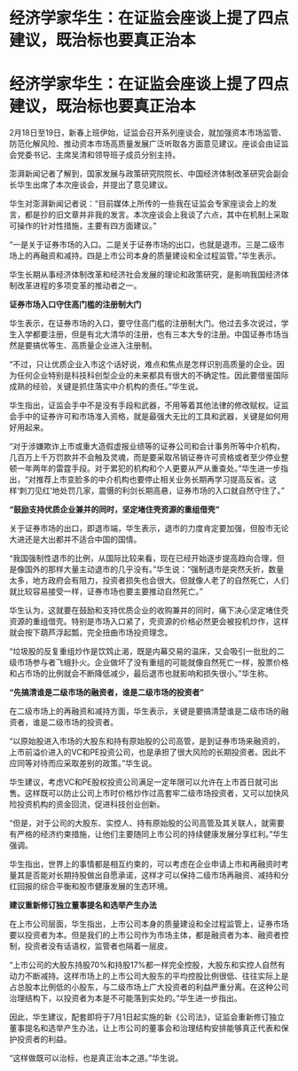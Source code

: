 # 经济学家华生：在证监会座谈上提了四点建议，既治标也要真正治本

# 经济学家华生：在证监会座谈上提了四点建议，既治标也要真正治本

2月18日至19日，新春上班伊始，证监会召开系列座谈会，就加强资本市场监管、防范化解风险、推动资本市场高质量发展广泛听取各方面意见建议。座谈会由证监会党委书记、主席吴清和领导班子成员分别主持。

澎湃新闻记者了解到，国家发展与政策研究院院长、中国经济体制改革研究会副会长华生出席了本次座谈会，并提出了意见建议。

华生对澎湃新闻记者说：“目前媒体上所传的一些我在证监会专家座谈会上的发言，都是抄的旧文章并非我的发言。本次座谈会上我谈了六点，其中在机制上采取可操作的针对性措施，主要有四方面建议。”

“一是关于证券市场的入口。二是关于证券市场的出口，也就是退市。三是二级市场上的再融资和减持。四是上市公司本身的质量建设和全过程监管。”华生表示。

华生长期从事经济体制改革和经济社会发展的理论和政策研究，是影响我国经济体制改革进程的多项变革的推动者之一。

**证券市场入口守住高门槛的注册制大门**

华生表示，在证券市场的入口，要守住高门槛的注册制大门。他过去多次说过，学生入学都要注册，但是有北大清华的注册，也有三本大专的注册。中国证券市场当然是要搞优等生、高质量企业进入注册制。

“不过，只让优质企业入市这个话好说，难点和焦点是怎样识别高质量的企业。因为任何企业特别是科技科创型企业的未来都具有很大的不确定性。因此要借鉴国际成熟的经验，关键是抓住落实中介机构的责任。”华生说。

华生指出，证监会手中不是没有手段和武器，不用等着其他法律的修改赋权。证监会手中的证券许可和市场准入资格，就是最强大无比的工具和武器，关键是如何用好用起来。

“对于涉嫌欺诈上市或重大造假虚报业绩等的证券公司和会计事务所等中介机构，几百万上千万罚款并不会触及灵魂，而是要采取吊销证券许可资格或者至少停业整顿一年两年的雷霆手段。对于累犯的机构和个人更要从严从重查处。”华生进一步指出，“对推荐上市变脸多的中介机构也要停止相关业务长期再学习提高反省。这样‘刺刀见红’地处罚几家，震慑的利剑长期高悬，证券市场的入口就自然守住了。”

**“鼓励支持优质企业兼并的同时，坚定堵住壳资源的重组借壳”**

关于证券市场的出口，即退市端，华生表示，退市的力度肯定要加强，但股市无论大进还是大出都并不适合中国的国情。

“我国强制性退市的比例，从国际比较来看，现在已经开始逐步提高趋向合理，但是像国外的那样大量主动退市的几乎没有。”华生说：“强制退市是突然夭折，数量太多，地方政府会有阻力，投资者损失也会很大。但就像人老了的自然死亡，人们就比较容易接受一样，证券市场也要主要推动自然死亡。”

华生认为，这就要在鼓励和支持优质企业的收购兼并的同时，痛下决心坚定堵住壳资源的重组借壳。特别是市场入口紧了，壳资源的价格必然更会被投机炒作，这样就会按下葫芦浮起瓢，完全扭曲市场投资理念。

“垃圾股的反复重组炒作是饮鸩止渴，既是内幕交易的温床，又会吸引一批批的二级市场参与者飞蛾扑火。企业做坏了没有重组的可能就像自然死亡一样，股票价格和占市场的比例就会不断降低减少，最后退市也就影响和损失很小。”华生称。

**“先搞清谁是二级市场的融资者，谁是二级市场的投资者”**

在二级市场上的再融资和减持方面，华生表示，关键是要搞清楚谁是二级市场的融资者，谁是二级市场的投资者。

“以原始股进入市场的大股东和持有原始股的公司高管，是到证券市场来融资的，上市前溢价进入的VC和PE投资公司，也是承担了很大风险的长期投资者。因此不应同等对待而应采取差别的政策。”华生说。

华生建议，考虑VC和PE股权投资公司满足一定年限可以允许在上市首日就可出售。这样既可以防止公司上市时价格炒作过高套牢二级市场投资者，又可以加快风险投资机构的资金回流，促进科技创业创新。

“但是，对于公司的大股东、实控人、持有原始股的公司高管及其关联人，就需要有严格的经济约束措施，让他们主要随同上市公司的持续健康发展分享红利。”华生强调。

华生指出，世界上的事情都是相互约束的，可以考虑在企业申请上市和再融资时考量其是否能对长期持股做出自愿承诺，这样才可以保持二级市场再融资、减持和分红回报的综合平衡和股市健康发展的生态环境。

**建议重新修订独立董事提名和选举产生办法**

在上市公司层面，华生指出，上市公司本身的质量建设和全过程监管上，证券市场要以投资者为本。但是我们的上市公司作为市场主体，都是融资者为本、融资者控制，投资者没有话语权，监管者也隔着一层皮。

“上市公司的大股东持股70%和持股17%都一样完全控股，大股东和实控人自然有动力不断减持。这样市场上的上市公司大股东的平均控股比例很低、往往实际上是占总股本比例低的小股东，与二级市场上广大投资者的利益严重分离。在这种公司治理结构下，以投资者为本是不可能落到实处的。”华生进一步指出。

因此，华生建议，配套即将于7月1日起实施的新《公司法》，证监会重新修订独立董事提名和选举产生办法，让上市公司的董事会和治理结构安排能够真正代表和保护投资者的利益。

“这样做既可以治标，也是真正治本之道。”华生说。

